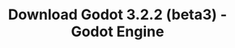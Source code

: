 ---
# Generated by /tools/generators/src/download_archive_generator !!! do not edit by hand !!!
title: 'Download Godot 3.2.2 (beta3) - Godot Engine'
type: 'download/archive'
name: '3.2.2'
flavor: 'beta3'
release_date: '2020-05-22T03:00:00-00:00'
release_notes: 'article/dev-snapshot-godot-3-2-2-beta-3/'
primaryPlatforms:
  - 'android.apk'
  - 'linux.64'
  - 'macos.universal'
  - 'windows.64'
  - 'linux_server.headless.64'
  - 'web'
  - 'templates'
links:
  android.apk:
    name: 'android.apk'
    title: 'Android'
    caption: 'Universal APK (ARM64 + ARMv7 + x86_64 + x86)'
    tags:
      - 'APK download'
      - 'ARM64/v7'
      - 'x86 (64 & 32 bit)'
    hosts:
      github_builds:
        regular: 'https://github.com/godotengine/godot-builds/releases/download/3.2.2-beta3/Godot_v3.2.2-beta3_android_editor.apk'
        mono: '#'
      github:
        regular: 'https://github.com/godotengine/godot/releases/download/3.2.2-beta3/Godot_v3.2.2-beta3_android_editor.apk'
        mono: '#'
  linux.64:
    name: 'linux.64'
    title: 'Linux'
    caption: 'Standard (x86_64)'
    tags:
      - '64 bit'
    hosts:
      github_builds:
        regular: 'https://github.com/godotengine/godot-builds/releases/download/3.2.2-beta3/Godot_v3.2.2-beta3_x11.64.zip'
        mono: 'https://github.com/godotengine/godot-builds/releases/download/3.2.2-beta3/Godot_v3.2.2-beta3_mono_x11_64.zip'
      github:
        regular: 'https://github.com/godotengine/godot/releases/download/3.2.2-beta3/Godot_v3.2.2-beta3_x11.64.zip'
        mono: 'https://github.com/godotengine/godot/releases/download/3.2.2-beta3/Godot_v3.2.2-beta3_mono_x11_64.zip'
  macos.universal:
    name: 'macos.universal'
    title: 'macOS'
    caption: 'Universal (x86_64 + Apple Silicon)'
    tags:
      - 'Intel/Apple Silicon'
      - '64 bit'
    hosts:
      github_builds:
        regular: 'https://github.com/godotengine/godot-builds/releases/download/3.2.2-beta3/Godot_v3.2.2-beta3_osx.universal.zip'
        mono: 'https://github.com/godotengine/godot-builds/releases/download/3.2.2-beta3/Godot_v3.2.2-beta3_mono_osx.universal.zip'
      github:
        regular: 'https://github.com/godotengine/godot/releases/download/3.2.2-beta3/Godot_v3.2.2-beta3_osx.universal.zip'
        mono: 'https://github.com/godotengine/godot/releases/download/3.2.2-beta3/Godot_v3.2.2-beta3_mono_osx.universal.zip'
  windows.64:
    name: 'windows.64'
    title: 'Windows'
    caption: 'Standard (x86_64)'
    tags:
      - '64 bit'
    hosts:
      github_builds:
        regular: 'https://github.com/godotengine/godot-builds/releases/download/3.2.2-beta3/Godot_v3.2.2-beta3_win64.exe.zip'
        mono: 'https://github.com/godotengine/godot-builds/releases/download/3.2.2-beta3/Godot_v3.2.2-beta3_mono_win64.zip'
      github:
        regular: 'https://github.com/godotengine/godot/releases/download/3.2.2-beta3/Godot_v3.2.2-beta3_win64.exe.zip'
        mono: 'https://github.com/godotengine/godot/releases/download/3.2.2-beta3/Godot_v3.2.2-beta3_mono_win64.zip'
  linux_server.headless.64:
    name: 'linux_server.headless.64'
    title: 'Linux Server'
    caption: 'Headless (x86_64)'
    tags:
      - '64 bit'
      - 'Headless'
    hosts:
      github_builds:
        regular: 'https://github.com/godotengine/godot-builds/releases/download/3.2.2-beta3/Godot_v3.2.2-beta3_linux_headless.64.zip'
        mono: 'https://github.com/godotengine/godot-builds/releases/download/3.2.2-beta3/Godot_v3.2.2-beta3_mono_linux_headless_64.zip'
      github:
        regular: 'https://github.com/godotengine/godot/releases/download/3.2.2-beta3/Godot_v3.2.2-beta3_linux_headless.64.zip'
        mono: 'https://github.com/godotengine/godot/releases/download/3.2.2-beta3/Godot_v3.2.2-beta3_mono_linux_headless_64.zip'
  web:
    name: 'web'
    title: 'Web editor'
    caption: ''
    tags:
      - 'Self-hosted'
      - 'Cross-platform'
    hosts:
      github_builds:
        regular: 'https://github.com/godotengine/godot-builds/releases/download/3.2.2-beta3/Godot_v3.2.2-beta3_web_editor.zip'
        mono: '#'
      github:
        regular: 'https://github.com/godotengine/godot/releases/download/3.2.2-beta3/Godot_v3.2.2-beta3_web_editor.zip'
        mono: '#'
  linux.32:
    name: 'linux.32'
    title: 'Linux'
    caption: 'Standard (x86)'
    tags:
      - '32 bit'
    hosts:
      github_builds:
        regular: 'https://github.com/godotengine/godot-builds/releases/download/3.2.2-beta3/Godot_v3.2.2-beta3_x11.32.zip'
        mono: 'https://github.com/godotengine/godot-builds/releases/download/3.2.2-beta3/Godot_v3.2.2-beta3_mono_x11_32.zip'
      github:
        regular: 'https://github.com/godotengine/godot/releases/download/3.2.2-beta3/Godot_v3.2.2-beta3_x11.32.zip'
        mono: 'https://github.com/godotengine/godot/releases/download/3.2.2-beta3/Godot_v3.2.2-beta3_mono_x11_32.zip'
  windows.32:
    name: 'windows.32'
    title: 'Windows'
    caption: 'Standard (x86)'
    tags:
      - '32 bit'
    hosts:
      github_builds:
        regular: 'https://github.com/godotengine/godot-builds/releases/download/3.2.2-beta3/Godot_v3.2.2-beta3_win32.exe.zip'
        mono: 'https://github.com/godotengine/godot-builds/releases/download/3.2.2-beta3/Godot_v3.2.2-beta3_mono_win32.zip'
      github:
        regular: 'https://github.com/godotengine/godot/releases/download/3.2.2-beta3/Godot_v3.2.2-beta3_win32.exe.zip'
        mono: 'https://github.com/godotengine/godot/releases/download/3.2.2-beta3/Godot_v3.2.2-beta3_mono_win32.zip'
  linux_server.64:
    name: 'linux_server.64'
    title: 'Linux Server'
    caption: 'Standard (x86_64)'
    tags:
      - '64 bit'
    hosts:
      github_builds:
        regular: 'https://github.com/godotengine/godot-builds/releases/download/3.2.2-beta3/Godot_v3.2.2-beta3_linux_server.64.zip'
        mono: 'https://github.com/godotengine/godot-builds/releases/download/3.2.2-beta3/Godot_v3.2.2-beta3_mono_linux_server_64.zip'
      github:
        regular: 'https://github.com/godotengine/godot/releases/download/3.2.2-beta3/Godot_v3.2.2-beta3_linux_server.64.zip'
        mono: 'https://github.com/godotengine/godot/releases/download/3.2.2-beta3/Godot_v3.2.2-beta3_mono_linux_server_64.zip'
  aar_library:
    name: 'aar_library'
    title: 'AAR library'
    caption: ''
    tags:
      - 'Android plugins'
      - 'Java'
      - 'Kotlin'
    hosts:
      github_builds:
        regular: 'https://github.com/godotengine/godot-builds/releases/download/3.2.2-beta3/godot-lib.3.2.2.beta3.release.aar'
        mono: 'https://github.com/godotengine/godot-builds/releases/download/3.2.2-beta3/godot-lib.3.2.2.beta3.mono.release.aar'
      github:
        regular: 'https://github.com/godotengine/godot/releases/download/3.2.2-beta3/godot-lib.3.2.2.beta3.release.aar'
        mono: 'https://github.com/godotengine/godot/releases/download/3.2.2-beta3/godot-lib.3.2.2.beta3.mono.release.aar'
  templates:
    name: 'templates'
    title: 'Export templates'
    caption: ''
    tags:
      - 'Used to export your games to all supported platforms'
    hosts:
      github_builds:
        regular: 'https://github.com/godotengine/godot-builds/releases/download/3.2.2-beta3/Godot_v3.2.2-beta3_export_templates.tpz'
        mono: 'https://github.com/godotengine/godot-builds/releases/download/3.2.2-beta3/Godot_v3.2.2-beta3_mono_export_templates.tpz'
      github:
        regular: 'https://github.com/godotengine/godot/releases/download/3.2.2-beta3/Godot_v3.2.2-beta3_export_templates.tpz'
        mono: 'https://github.com/godotengine/godot/releases/download/3.2.2-beta3/Godot_v3.2.2-beta3_mono_export_templates.tpz'
---